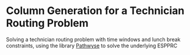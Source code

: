 # Column Generation for a Technician Routing Problem

Solving a technician routing problem with time windows and lunch break constraints, using the library [Pathwyse](https://github.com/pathwyse/pathwyse) to solve the underlying ESPPRC
